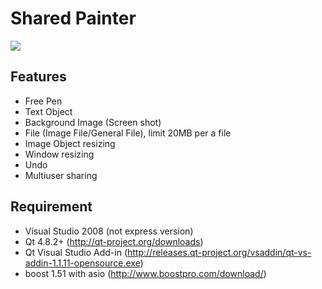 # Shared Painter

<img src="https://raw.github.com/gunoodaddy/SharedPainter/master/SharedPainterIntro.png"/>

## Features

* Free Pen
* Text Object
* Background Image (Screen shot)
* File (Image File/General File), limit 20MB per a file
* Image Object resizing
* Window resizing 
* Undo
* Multiuser sharing

## Requirement

* Visual Studio 2008 (not express version)
* Qt 4.8.2+ (http://qt-project.org/downloads)
* Qt Visual Studio Add-in (http://releases.qt-project.org/vsaddin/qt-vs-addin-1.1.11-opensource.exe)
* boost 1.51 with asio (http://www.boostpro.com/download/)

